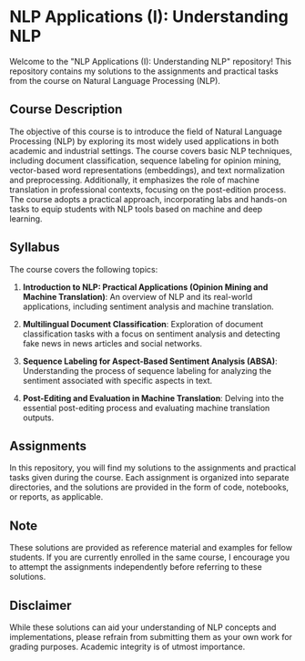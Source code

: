 
# NLP Applications (I): Understanding NLP

Welcome to the "NLP Applications (I): Understanding NLP" repository! This repository contains my solutions to the assignments and practical tasks from the course on Natural Language Processing (NLP).

## Course Description

The objective of this course is to introduce the field of Natural Language Processing (NLP) by exploring its most widely used applications in both academic and industrial settings. The course covers basic NLP techniques, including document classification, sequence labeling for opinion mining, vector-based word representations (embeddings), and text normalization and preprocessing. Additionally, it emphasizes the role of machine translation in professional contexts, focusing on the post-edition process. The course adopts a practical approach, incorporating labs and hands-on tasks to equip students with NLP tools based on machine and deep learning.

## Syllabus

The course covers the following topics:

1. **Introduction to NLP: Practical Applications (Opinion Mining and Machine Translation)**: An overview of NLP and its real-world applications, including sentiment analysis and machine translation.

2. **Multilingual Document Classification**: Exploration of document classification tasks with a focus on sentiment analysis and detecting fake news in news articles and social networks.

3. **Sequence Labeling for Aspect-Based Sentiment Analysis (ABSA)**: Understanding the process of sequence labeling for analyzing the sentiment associated with specific aspects in text.

4. **Post-Editing and Evaluation in Machine Translation**: Delving into the essential post-editing process and evaluating machine translation outputs.

## Assignments

In this repository, you will find my solutions to the assignments and practical tasks given during the course. Each assignment is organized into separate directories, and the solutions are provided in the form of code, notebooks, or reports, as applicable.

## Note

These solutions are provided as reference material and examples for fellow students. If you are currently enrolled in the same course, I encourage you to attempt the assignments independently before referring to these solutions.

## Disclaimer

While these solutions can aid your understanding of NLP concepts and implementations, please refrain from submitting them as your own work for grading purposes. Academic integrity is of utmost importance.
